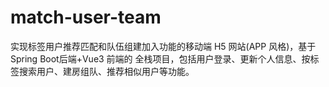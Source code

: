 # match-user-team
实现标签用户推荐匹配和队伍组建加入功能的移动端 H5 网站(APP 风格)，基于 Spring Boot后端+Vue3 前端的 全栈项目，包括用户登录、更新个人信息、按标签搜索用户、建房组队、推荐相似用户等功能。

